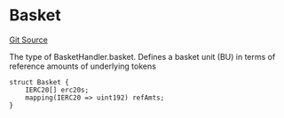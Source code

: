 # Basket
[Git Source](https://github.com/larrythecucumber321/protocol/blob/0e60393685a4ae7994ac986273cdfa4cf9c069ed/contracts/p1/BasketHandler.sol)

The type of BasketHandler.basket.
Defines a basket unit (BU) in terms of reference amounts of underlying tokens


```solidity
struct Basket {
    IERC20[] erc20s;
    mapping(IERC20 => uint192) refAmts;
}
```

